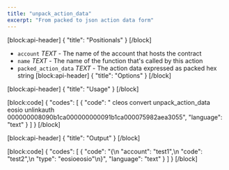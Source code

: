 ```yaml
---
title: "unpack_action_data"
excerpt: "From packed to json action data form"
---
```

[block:api-header]
{
  "title": "Positionals"
}
[/block]
- `account` _TEXT_ - The name of the account that hosts the contract
- `name` _TEXT_ - The name of the function that's called by this action
- `packed_action_data` _TEXT_ - The action data expressed as packed hex string 
[block:api-header]
{
  "title": "Options"
}
[/block]

[block:api-header]
{
  "title": "Usage"
}
[/block]

[block:code]
{
  "codes": [
    {
      "code": " cleos convert unpack_action_data eosio unlinkauth 000000008090b1ca000000000091b1ca000075982aea3055",
      "language": "text"
    }
  ]
}
[/block]

[block:api-header]
{
  "title": "Output"
}
[/block]

[block:code]
{
  "codes": [
    {
      "code": "{\n  \"account\": \"test1\",\n  \"code\": \"test2\",\n  \"type\": \"eosioeosio\"\n}",
      "language": "text"
    }
  ]
}
[/block]